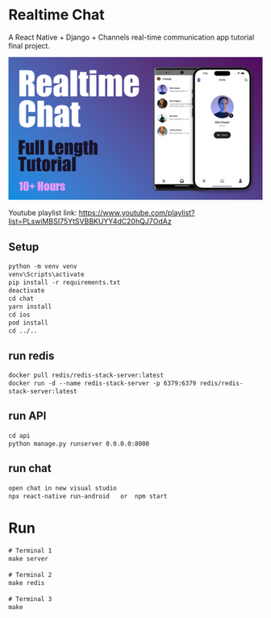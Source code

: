 # Realtime Chat

A React Native + Django + Channels real-time communication app tutorial final project.

![alt text](thumbnail.png)

Youtube playlist link: https://www.youtube.com/playlist?list=PLswiMBSI75YtSVBBKUYY4dC20hQJ7OdAz


## Setup

```
python -m venv venv
venv\Scripts\activate
pip install -r requirements.txt
deactivate
cd chat
yarn install
cd ios
pod install
cd ../..
```

## run redis

```
docker pull redis/redis-stack-server:latest
docker run -d --name redis-stack-server -p 6379:6379 redis/redis-stack-server:latest
```

## run API

```
cd api
python manage.py runserver 0.0.0.0:8000
```
## run chat 

```
open chat in new visual studio
npx react-native run-android   or  npm start
```
# Run

```
# Terminal 1
make server

# Terminal 2
make redis

# Terminal 3
make
```
